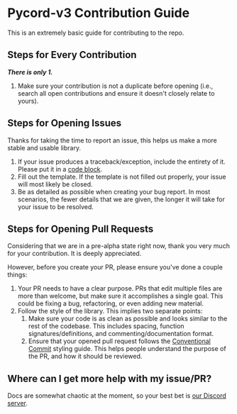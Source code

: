 # Pycord-v3 Contribution Guide

This is an extremely basic guide for contributing to the repo.

## Steps for Every Contribution

***There is only 1.***

1. Make sure your contribution is not a duplicate before opening (i.e., search all open contributions and ensure it doesn't closely relate to yours).

## Steps for Opening Issues

Thanks for taking the time to report an issue, this helps us make a more stable and usable library.

1. If your issue produces a traceback/exception, include the entirety of it. Please put it in a [code block](https://docs.github.com/en/get-started/writing-on-github/working-with-advanced-formatting/creating-and-highlighting-code-blocks).
2. Fill out the template. If the template is not filled out properly, your issue will most likely be closed.
3. Be as detailed as possible when creating your bug report. In most scenarios, the fewer details that we are given, the longer it will take for your issue to be resolved.

## Steps for Opening Pull Requests

Considering that we are in a pre-alpha state right now, thank you very much for your contribution. It is deeply appreciated.

However, before you create your PR, please ensure you've done a couple things:

1. Your PR needs to have a clear purpose. PRs that edit multiple files are more than welcome, but make sure it accomplishes a single goal. This could be fixing a bug, refactoring, or even adding new material.
2. Follow the style of the library. This implies two separate points:
   1. Make sure your code is as clean as possible and looks similar to the rest of the codebase. This includes spacing, function signatures/definitions, and commenting/documentation format.
   2. Ensure that your opened pull request follows the [Conventional Commit](https://www.conventionalcommits.org/en/v1.0.0/#summary) styling guide. This helps people understand the purpose of the PR, and how it should be reviewed.

## Where can I get more help with my issue/PR?

Docs are somewhat chaotic at the moment, so your best bet is [our Discord server](https://discord.gg/pycord).
